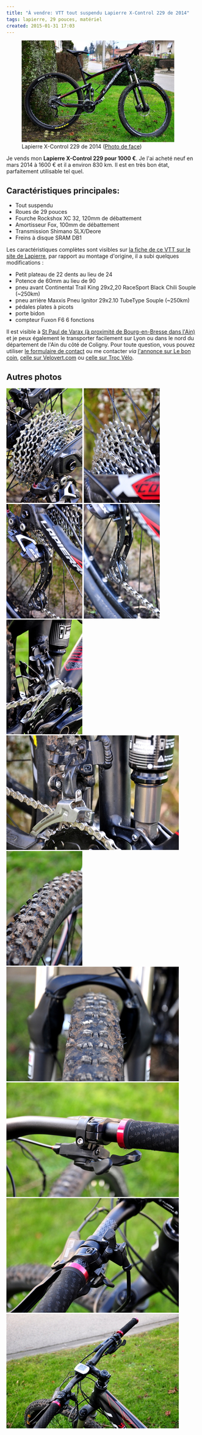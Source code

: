 ```yaml
---
title: "À vendre: VTT tout suspendu Lapierre X-Control 229 de 2014"
tags: lapierre, 29 pouces, matériel
created: 2015-01-31 17:03
---
```


<figure class="img-left with-caption">
    <a href="/assets/img/lapierre-x-control-229-2014.jpg"><img src="/assets/img/lapierre-x-control-229-2014_400.jpg"
        alt="Lapierre X-Control 229"></a>
    <figcaption>Lapierre X-Control 229 de 2014 (<a
href="/assets/img/lapierre-x-control-face-229-2014.jpg">Photo de face</a>)</figcaption>
</figure>

Je vends mon **Lapierre X-Control 229 pour 1000&nbsp;€**. Je l'ai acheté neuf en
mars 2014 à 1600&nbsp;€ et il a environ 830&nbsp;km. Il est en très bon état,
parfaitement utilisable tel quel.

## Caractéristiques principales:

* Tout suspendu
* Roues de 29 pouces
* Fourche Rockshox XC 32, 120mm de débattement
* Amortisseur Fox, 100mm de débattement
* Transmission Shimano SLX/Deore
* Freins à disque SRAM DB1

Les caractéristiques complètes sont visibles sur [la fiche de ce VTT sur le site
de
Lapierre](http://2014.cycles-lapierre.fr/vtt-cross-country-x-control/x-control-229),
par rapport au montage d'origine, il a subi quelques modifications&nbsp;:

* Petit plateau de 22 dents au lieu de 24
* Potence de 60mm au lieu de 90
* pneu avant Continental Trail King 29x2,20 RaceSport Black Chili Souple (~250km)
* pneu arrière Maxxis Pneu Ignitor 29x2.10 TubeType Souple (~250km)
* pédales plates à picots
* porte bidon
* compteur Fuxon F6 6 fonctions

Il est visible à [St Paul de Varax (à proximité de Bourg-en-Bresse dans
l'Ain)](https://goo.gl/maps/Tw8WH) et je peux également le transporter
facilement sur Lyon ou dans le nord du département de l'Ain du côté de Coligny.
Pour toute question, vous pouvez utiliser [le formulaire de contact](/contact/)
ou me contacter *via* [l'annonce sur Le bon
coin](http://www.leboncoin.fr/velos/755240826.htm), [celle sur
Velovert.com](http://www.velovert.com/annonce/419598/velo-complet-lapierre-x-control-229-7c7c27c7c)
ou [celle sur Troc
Vélo](http://www.troc-velo.com/velo-vtt-cross-country-lapierre-x-control-229-1-1-1282075.htm).

## Autres photos

<a href="/assets/img/details-lapierre-x-control-229/cassette.jpg"><img src="/assets/img/details-lapierre-x-control-229/mini_cassette.jpg" alt="Cassette SRAM 10 vitesse 11-36"></a>
<a href="/assets/img/details-lapierre-x-control-229/cassette2.jpg"><img src="/assets/img/details-lapierre-x-control-229/mini_cassette2.jpg" alt="Cassette SRAM 10 vitesse 11-36"></a>
<a href="/assets/img/details-lapierre-x-control-229/derailleur_arriere1.jpg"><img src="/assets/img/details-lapierre-x-control-229/mini_derailleur_arriere1.jpg" alt="Dérailleur arrière Shimano SLX"></a>
<a href="/assets/img/details-lapierre-x-control-229/derailleur_arriere2.jpg"><img src="/assets/img/details-lapierre-x-control-229/mini_derailleur_arriere2.jpg" alt="Dérailleur arrière Shimano SLX"></a>
<a href="/assets/img/details-lapierre-x-control-229/derailleur_avant1.jpg"><img src="/assets/img/details-lapierre-x-control-229/mini_derailleur_avant1.jpg" alt="Dérailleur avant Shimano Deore"></a>
<a href="/assets/img/details-lapierre-x-control-229/derailleur_avant2.jpg"><img src="/assets/img/details-lapierre-x-control-229/mini_derailleur_avant2.jpg" alt="Dérailleur avant Shimano Deore"></a>
<a href="/assets/img/details-lapierre-x-control-229/pneu_arriere.jpg"><img src="/assets/img/details-lapierre-x-control-229/mini_pneu_arriere.jpg" alt="pneu arrière Maxxis Pneu Ignitor 29x2.10"></a>
<a href="/assets/img/details-lapierre-x-control-229/pneu_avant.jpg"><img src="/assets/img/details-lapierre-x-control-229/mini_pneu_avant.jpg" alt="pneu avant Continental Trail King 29x2,20 RaceSport Black Chili Souple"></a>
<a href="/assets/img/details-lapierre-x-control-229/poste_pilotage1.jpg"><img src="/assets/img/details-lapierre-x-control-229/mini_poste_pilotage1.jpg" alt="Manette Shimano SLX"></a>
<a href="/assets/img/details-lapierre-x-control-229/poste_pilotage2.jpg"><img src="/assets/img/details-lapierre-x-control-229/mini_poste_pilotage2.jpg" alt="Manette de blocage de la fourche Rockshox XC 32"></a>
<a href="/assets/img/details-lapierre-x-control-229/poste_pilotage3.jpg"><img src="/assets/img/details-lapierre-x-control-229/mini_poste_pilotage3.jpg" alt="Poste de pilotage"></a>
